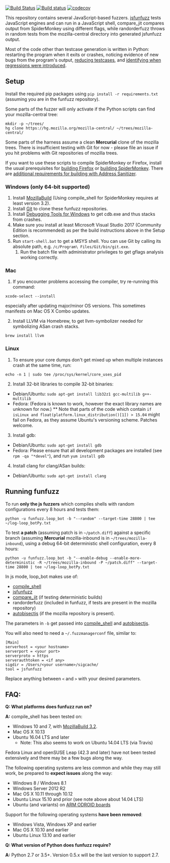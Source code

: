 [![Build Status](https://travis-ci.org/MozillaSecurity/funfuzz.svg?branch=master)](https://travis-ci.org/MozillaSecurity/funfuzz) [![Build status](https://ci.appveyor.com/api/projects/status/m8gw5echa7f2f26r/branch/master?svg=true)](https://ci.appveyor.com/project/MozillaSecurity/funfuzz/branch/master) [![codecov](https://codecov.io/gh/MozillaSecurity/funfuzz/branch/master/graph/badge.svg)](https://codecov.io/gh/MozillaSecurity/funfuzz)

This repository contains several JavaScript-based fuzzers. [jsfunfuzz](js/jsfunfuzz) tests JavaScript engines and can run in a JavaScript shell, compare_jit compares output from SpiderMonkey using different flags, while randorderfuzz throws in random tests from the mozilla-central directory into generated jsfunfuzz output.

Most of the code other than testcase generation is written in Python: restarting the program when it exits or crashes, noticing evidence of new bugs from the program's output, [reducing testcases](https://github.com/MozillaSecurity/lithium/), and [identifying when regressions were introduced](src/funfuzz/autobisectjs/README.md).


## Setup

Install the required pip packages using `pip install -r requirements.txt` (assuming you are in the funfuzz repository).

Some parts of the fuzzer will only activate if the Python scripts can find your mozilla-central tree:
```
mkdir -p ~/trees/
hg clone https://hg.mozilla.org/mozilla-central/ ~/trees/mozilla-central/
```

Some parts of the harness assume a clean **Mercurial** clone of the mozilla trees. There is insufficient testing with Git for now - please file an issue if you hit problems with Git repositories of mozilla trees.

If you want to use these scripts to compile SpiderMonkey or Firefox, install the usual prerequisites for [building Firefox](https://developer.mozilla.org/en-US/docs/Mozilla/Developer_guide/Build_Instructions) or [building SpiderMonkey](https://developer.mozilla.org/en-US/docs/Mozilla/Projects/SpiderMonkey/Build_Documentation). There are [additional requirements for building with Address Sanitizer](https://developer.mozilla.org/en-US/docs/Mozilla/Testing/Firefox_and_Address_Sanitizer).

### Windows (only 64-bit supported)

1. Install [MozillaBuild](https://wiki.mozilla.org/MozillaBuild) (Using compile_shell for SpiderMonkey requires at least version 3.2).
2. Install [Git](https://git-scm.com/) to clone these funfuzz repositories.
3. Install [Debugging Tools for Windows](https://msdn.microsoft.com/en-us/windows/hardware/hh852365.aspx) to get cdb.exe and thus stacks from crashes.
4. Make sure you install at least Microsoft Visual Studio 2017 (Community Edition is recommended) as per the build instructions above in the Setup section.
5. Run `start-shell.bat` to get a MSYS shell. You can use Git by calling its absolute path, e.g. `/c/Program\ Files/Git/bin/git.exe`.
    1. Run the batch file with administrator privileges to get gflags analysis working correctly.


### Mac

1. If you encounter problems accessing the compiler, try re-running this command:

  ```xcode-select --install```

especially after updating major/minor OS versions. This sometimes manifests on Mac OS X Combo updates.

2. Install LLVM via Homebrew, to get llvm-symbolizer needed for symbolizing ASan crash stacks.

  ```
  brew install llvm
  ```


### Linux

1. To ensure your core dumps don't get mixed up when multiple instances crash at the same time, run:

  ```
  echo -n 1 | sudo tee /proc/sys/kernel/core_uses_pid
  ```
2. Install 32-bit libraries to compile 32-bit binaries:
  * Debian/Ubuntu: ```sudo apt-get install lib32z1 gcc-multilib g++-multilib```
  * Fedora: (Fedora is known to work, however the exact library names are unknown for now.)
  ** Note that parts of the code which contain ```if isLinux and float(platform.linux_distribution()[1]) > 15.04``` might fail on Fedora, as they assume Ubuntu's versioning scheme. Patches welcome.
3. Install gdb:
  * Debian/Ubuntu: ```sudo apt-get install gdb```
  * Fedora: Please ensure that all development packages are installed (see ```rpm -qa "*devel"```), and run ```yum install gdb```
4. Install clang for clang/ASan builds:
  * Debian/Ubuntu: ```sudo apt-get install clang```


## Running funfuzz

To run **only the js fuzzers** which compiles shells with random configurations every 8 hours and tests them:

`python -u funfuzz.loop_bot -b "--random" --target-time 28800 | tee ~/log-loop_botPy.txt`

To test **a patch** (assuming patch is in `~/patch.diff`) against a specific branch (assuming **Mercurial** mozilla-inbound is in `~/trees/mozilla-inbound`), using a debug 64-bit deterministic shell configuration, every 8 hours:

`python -u funfuzz.loop_bot -b "--enable-debug --enable-more-deterministic -R ~/trees/mozilla-inbound -P ~/patch.diff" --target-time 28800 | tee ~/log-loop_botPy.txt`

In js mode, loop_bot makes use of:

* [compile_shell](js/compile_shell.py)
* [jsfunfuzz](src/funfuzz/js/jsfunfuzz)
* [compare_jit](src/funfuzz/js/compare_jit.py) (if testing deterministic builds)
* randorderfuzz (included in funfuzz, if tests are present in the mozilla repository)
* [autobisectjs](src/funfuzz/autobisectjs/README.md) (if the mozilla repository is present).

The parameters in `-b` get passed into [compile_shell](js/compile_shell.py) and [autobisectjs](src/funfuzz/autobisectjs/README.md).

You will also need to need a `~/.fuzzmanagerconf` file, similar to:

```
[Main]
serverhost = <your hostname>
serverport = <your port>
serverproto = https
serverauthtoken = <if any>
sigdir = /Users/<your username>/sigcache/
tool = jsfunfuzz
```

Replace anything between `<` and `>` with your desired parameters.

## FAQ:

**Q: What platforms does funfuzz run on?**

**A:** compile_shell has been tested on:

* Windows 10 and 7, with [MozillaBuild 3.2](https://wiki.mozilla.org/MozillaBuild).
* Mac OS X 10.13
* Ubuntu 16.04 LTS and later
  * Note: This also seems to work on Ubuntu 14.04 LTS (via Travis)

Fedora Linux and openSUSE Leap (42.3 and later) have not been tested extensively and there may be a few bugs along the way.

The following operating systems are less common and while they may still work, be prepared to **expect issues** along the way:

* Windows 8 / Windows 8.1
* Windows Server 2012 R2
* Mac OS X 10.11 through 10.12
* Ubuntu Linux 15.10 and prior (see note above about 14.04 LTS)
* Ubuntu (and variants) on [ARM ODROID boards](http://www.hardkernel.com/main/main.php)

Support for the following operating systems **have been removed**:

* Windows Vista, Windows XP and earlier
* Mac OS X 10.10 and earlier
* Ubuntu Linux 13.10 and earlier

**Q: What version of Python does funfuzz require?**

**A:** Python 2.7 or 3.5+. Version 0.5.x will be the last version to support 2.7.
